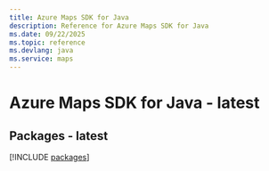 ```yaml
---
title: Azure Maps SDK for Java
description: Reference for Azure Maps SDK for Java
ms.date: 09/22/2025
ms.topic: reference
ms.devlang: java
ms.service: maps
---
```

# Azure Maps SDK for Java - latest
## Packages - latest
[!INCLUDE [packages](maps-index.md)]
